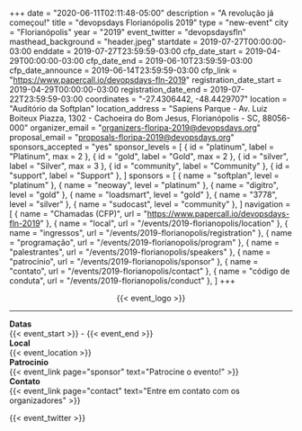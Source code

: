 +++
date = "2020-06-11T02:11:48-05:00"
description = "A revolução já começou!"
title = "devopsdays Florianópolis 2019"
type = "new-event"
city = "Florianópolis"
year = "2019"
event_twitter = "devopsdaysfln"
masthead_background = "header.jpeg"
startdate = 2019-07-27T00:00:00-03:00
enddate = 2019-07-27T23:59:59-03:00
cfp_date_start = 2019-04-29T00:00:00-03:00
cfp_date_end = 2019-06-10T23:59:59-03:00
cfp_date_announce = 2019-06-14T23:59:59-03:00
cfp_link = "https://www.papercall.io/devopsdays-fln-2019"
registration_date_start = 2019-04-29T00:00:00-03:00
registration_date_end = 2019-07-22T23:59:59-03:00
coordinates = "-27.4306442, -48.4429707"
location = "Auditório da Softplan"
location_address = "Sapiens Parque - Av. Luiz Boiteux Piazza, 1302 - Cachoeira do Bom Jesus, Florianópolis - SC, 88056-000"
organizer_email = "organizers-floripa-2019@devopsdays.org"
proposal_email = "proposals-floripa-2019@devopsdays.org"
sponsors_accepted = "yes"
sponsor_levels = [
    { id = "platinum", label = "Platinum", max = 2 },
    { id = "gold", label = "Gold", max = 2 },
    { id = "silver", label = "Silver", max = 3 },
    { id = "community", label = "Community" },
    { id = "support", label = "Support" },
]
sponsors = [
    { name = "softplan", level = "platinum" },
    { name = "neoway", level = "platinum" },
    { name = "digitro", level = "gold" },
    { name = "loadsmart", level = "gold" },
    { name = "3778", level = "silver" },
    { name = "sudocast", level = "community" },
]
navigation = [
    { name = "Chamadas (CFP)", url = "https://www.papercall.io/devopsdays-fln-2019" },
    { name = "local", url = "/events/2019-florianopolis/location" },
    { name = "ingressos", url = "/events/2019-florianopolis/registration" },
    { name = "programação", url = "/events/2019-florianopolis/program" },
    { name = "palestrantes", url = "/events/2019-florianopolis/speakers" },
    { name = "patrocínio", url = "/events/2019-florianopolis/sponsor" },
    { name = "contato", url = "/events/2019-florianopolis/contact" },
    { name = "código de conduta", url = "/events/2019-florianopolis/conduct" },
]
+++
<div style="text-align:center;">
  {{< event_logo >}}
</div>

<hr />

<div class = "row">
  <div class = "col-md-2">
    <strong>Datas</strong>
  </div>
  <div class = "col-md-8">
    {{< event_start >}} - {{< event_end >}}
  </div>
</div>

<div class = "row">
  <div class = "col-md-2">
    <strong>Local</strong>
  </div>
  <div class = "col-md-8">
    {{< event_location >}}
  </div>
</div>

<!-- <div class = "row">
  <div class = "col-md-2">
    <strong>Ingressos</strong>
  </div>
  <div class = "col-md-8">
    {{< event_link page="registration" text="Obtenha seu ingresso!" >}}
  </div>
</div> -->

<!-- <div class = "row">
  <div class = "col-md-2">
    <strong>Propose</strong>
  </div>
  <div class = "col-md-8">
    {{< event_link page="propose" text="Propose a talk!" >}}
  </div>
</div> -->

<!-- <div class = "row">
  <div class = "col-md-2">
    <strong>Programação</strong>
  </div>
  <div class = "col-md-8">
    {{< event_link page="program" text="Veja a nossa programação." >}}
  </div>
</div> -->

<!-- <div class = "row">
  <div class = "col-md-2">
    <strong>Palestrantes</strong>
  </div>
  <div class = "col-md-8">
    {{< event_link page="speakers" text="Veja os nossos palestrantes!" >}}
  </div>
</div> -->

<div class = "row">
  <div class = "col-md-2">
    <strong>Patrocinio</strong>
  </div>
  <div class = "col-md-8">
    {{< event_link page="sponsor" text="Patrocine o evento!" >}}
  </div>
</div>

<div class = "row">
  <div class = "col-md-2">
    <strong>Contato</strong>
  </div>
  <div class = "col-md-8">
    {{< event_link page="contact" text="Entre em contato com os organizadores" >}}
  </div>
</div>

<!-- Uncomment if you added your city twitter name -->
{{< event_twitter >}}

